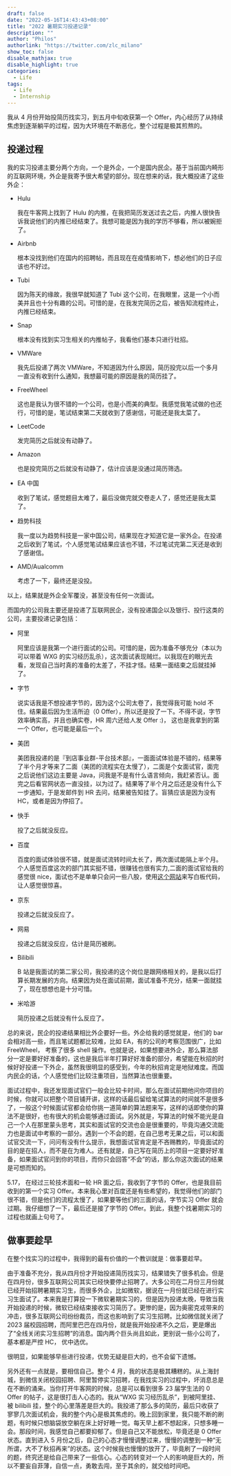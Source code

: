 ```yaml
---
draft: false
date: "2022-05-16T14:43:43+08:00"
title: "2022 暑期实习投递记录"
description: ""
author: "Philos"
authorlink: "https://twitter.com/zlc_milano"
show_toc: false
disable_mathjax: true
disable_highlight: true
categories:
  - Life
tags: 
  - Life
  - Internship
---
```


我从 4 月份开始投简历找实习，到五月中旬收获第一个 Offer，内心经历了从持续焦虑到逐渐躺平的过程，因为大环境在不断恶化，整个过程是极其煎熬的。


## 投递过程
我的实习投递主要分两个方向，一个是外企，一个是国内民企。基于当前国内畸形的互联网环境，外企是我寄予很大希望的部分。现在想来的话，我大概投递了这些外企：
- Hulu
  
  我在牛客网上找到了 Hulu 的内推，在我把简历发送过去之后，内推人很快告诉我说他们的内推已经结束了。我想可能是因为我的学历不够看，所以被婉拒了。
- Airbnb
  
  根本没找到他们在国内的招聘帖，而且现在在疫情影响下，想必他们的日子应该也不好过。
- Tubi
  
  因为陈天的缘故，我很早就知道了 Tubi 这个公司，在我眼里，这是一个小而美并且也十分有趣的公司。可惜的是，在我发完简历之后，被告知流程终止，内推已经结束。
- Snap
  
  根本没有找到实习生相关的内推帖子，我看他们基本只进行社招。
- VMWare 
  
  我先后投递了两次 VMWare，不知道因为什么原因，简历投完以后一个多月一直没有收到什么通知，我想最可能的原因是我的简历挂了。
- FreeWheel
  
  这也是我认为很不错的一个公司，也是小而美的典型。我感觉我笔试做的也还行，可惜的是，笔试结束第二天就收到了感谢信，可能还是我太菜了。
- LeetCode
  
  发完简历之后就没有动静了。
- Amazon
  
  也是投完简历之后就没有动静了，估计应该是没通过简历筛选。
- EA 中国
  
  收到了笔试，感觉题目太难了，最后没做完就交卷走人了，感觉还是我太菜了。
- 趋势科技
  
  我一度以为趋势科技是一家中国公司，结果现在才知道它是一家外企。在投递之后收到了笔试，个人感觉笔试结果应该也不错，不过笔试完第二天还是收到了感谢信。
- AMD/Aualcomm
  
  考虑了一下，最终还是没投。

以上，结果就是外企全军覆没，甚至没有任何一次面试。

而国内的公司我主要还是投递了互联网民企，没有投递国企以及银行、投行这类的公司，主要投递记录包括：
- 阿里
  
  阿里应该是我第一个进行面试的公司。可惜的是，因为准备不够充分（本以为可以带着 WXG 的实习经历乱杀），这次面试表现贼烂。以我现在的眼光去看，发现自己当时真的准备的太差了，不挂才怪。结果一面结束之后就挂掉了。
- 字节
  
  说实话我是不想投递字节的，因为这个公司太卷了，我觉得我可能 hold 不住。结果最后因为生活所迫（0 Offer），所以还是投了一下。不得不说，字节效率确实高，并且也确实卷，HR 周六还给人发 Offer :)， 这也是我拿到的第一个 Offer，也可能是最后一个。
- 美团
  
  美团我投递的是『到店事业群-平台技术部』，一面面试体验是不错的，结果等了半个月才等来了二面（美团的流程实在太慢了），二面是个女面试官，面完之后说他们这边主要是 Java，问我是不是有什么语言倾向，我赶紧否认。面完之后看官网状态一直没挂，以为过了。结果等了半个月之后还是没有什么下一步通知，于是发邮件到 HR 去问，结果被告知挂了。盲猜应该是因为没有 HC，或者是因为停招了。
- 快手
  
  投了之后就没反应。
- 百度
  
  百度的面试体验很不错，就是面试流转时间太长了，两次面试能隔上半个月。个人感觉百度这次的部门其实挺不错，很赚钱也很有实力,二面的面试官给我的感觉很 nice，面试也不是单单只会问一些八股，使用[这个网站](https://code.meideng.dev/)来写白板代码，让人感觉很惊喜。
- 京东
  
  投递之后就没反应了。
- 网易
  
  投递之后就没反应，估计是简历被刷。
- Bilibili
  
  B 站是我面试的第二家公司，我投递的这个岗位是跟网络相关的，是我以后打算长期发展的方向。结果因为处在面试前期，面试准备不充分，结果一面就挂了，现在想想也是十分可惜。
- 米哈游
  
  简历投递之后就没有什么反应了。

总的来说，民企的投递结果相比外企要好一些。外企给我的感觉就是，他们的 bar 会相对高一些，而且笔试题都比较难，比如 EA，有的公司的考察范围很广，比如 FreeWheel， 考察了很多 shell 操作。也就是说，如果想要进外企，那么算法部分一定是要好好准备的，这也是我后半年打算好好准备的部分，希望能在秋招的时候好好投递一下外企，虽然我很明显的感受到，今年的秋招肯定是地狱难度。而国内民企的话，个人感觉他们比较注重项目，当然算法也很重要。

面试过程中，我还发现面试官们一般会比较卡时间，那么在面试前期他问你项目的时候，你就可以把整个项目铺开讲，这样的话最后留给笔试算法的时间就不是很多了，一般这个时候面试官都会给你挑一道简单的算法题来写，这样的话即使你的算法不是很好，也有很大的机会能够通过面试。另外就是，写算法的时候不能光是自己一个人在那里蒙头思考，其实和面试官的交流也会是很重要的，毕竟沟通交流能力也是面试中考察的一部分。遇到一个不会的题，在自己思考无果之后，可以和面试官交流一下，问问有没有什么提示，我想面试官肯定是不吝赐教的，毕竟面试的目的是在招人，而不是在为难人。还有就是，自己写在简历上的项目一定要好好准备，如果面试官问到你的项目，而你只会回答“不会”的话，那么你这次面试的结果是可想而知的。

5.17， 在经过三轮技术面和一轮 HR 面之后，我收到了字节的 Offer，也是我目前收到的第一个实习 Offer。本来我心里对百度还是有些希望的，我觉得他们的部门很不错，但是他们的流程太慢了，如果要等他们的三面的话，字节实习 Offer 就会过期。我仔细想了一下，最后还是接了字节的 Offer。到此，我整个找暑期实习的过程也就画上句号了。

## 做事要趁早

在整个找实习的过程中，我得到的最有价值的一个教训就是：做事要趁早。

由于准备不充分，我从四月份才开始投递简历找实习，结果错失了很多机会。但是在四月份，很多互联网公司其实已经快要停止招聘了。大多公司在二月份三月份就已经开始招聘暑期实习生，而很多外企，比如微软，据说在一月份就已经在进行实习生面试了。本来我是打算投一下微软暑期实习的，但是因为投递太晚，导致当我开始投递的时候，微软已经结束接收实习简历了。更惨的是，因为奥密克戎带来的冲击，很多互联网公司纷纷裁员，而这也影响到了实习生招聘。比如微信就关闭了 2023 届校园招聘，而阿里巴巴在四月份，就是我开始投递不久之后，更是爆出了“全线关闭实习生招聘”的消息。国内两个巨头尚且如此，更别说一些小公司了，基本都是严控 HC， 优中选优。

很明显，如果能够早些进行投递，优势无疑是巨大的，也不会留下遗憾。

另外还有一点就是，要相信自己。整个 4 月，我的状态是极其糟糕的。从上海封城，到微信关闭校园招聘、阿里暂停实习招聘，在我找实习的过程中，坏消息总是在不断的涌来。当你打开牛客网的时候，总是可以看到很多 23 届学生法的 0 Offer 的帖子，这是很打击人心态的。我从“WXG 实习经历乱杀”，到被阿里挂、被 bilibili 挂，整个的心里落差是巨大的。我投递了那么多的简历，最后只收获了寥寥几次面试机会，我的整个内心是极其焦虑的。晚上回到家里，我只能不断的刷题，有时候只想脑袋放空躺在床上好好睡一觉。每天早上都不想起床，只想多睡一会。那段时间，我感觉自己都要抑郁了。但是自己又不能放松，毕竟还是 0 Offer 状态。直到进入 5 月份之后，自己的心态才慢慢调整过来，慢慢的调整到一种“无所谓，大不了秋招再来”的状态。这个时候我也慢慢的放开了，毕竟刷了一段时间的题，终究还是给自己带来了一些信心。心态的转变对一个人的影响是巨大的，所以不要妄自菲薄，自信一点，勇敢去闯，至于其余的，就交给时间吧。
